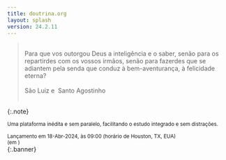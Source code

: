 ```yaml
---
title: doutrina.org
layout: splash
version: 24.2.11
---
```


><br>
> Para que vos outorgou Deus a inteligência e o saber, senão para os repartirdes com os vossos irmãos, senão para fazerdes que se adiantem pela senda que conduz à bem-aventurança, à felicidade eterna?  
><br>
><br>
> São Luiz e &nbsp;Santo Agostinho
><br>
><br>
{:.note}

 <small>Uma plataforma inédita e sem paralelo, facilitando o estudo integrado e sem distrações.
<br><br>
Lançamento em 18-Abr-2024, às 09:00 (horário de Houston, TX, EUA)<br>
 (em <span id="demo"></span>)</small>
 <br>
 {:.banner}
